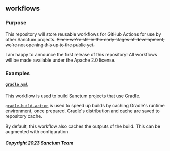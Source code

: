 ## workflows
### Purpose
This repository will store reusable workflows for GitHub Actions for use by other Sanctum projects.
~~Since we're still in the early stages of development, we're not opening this up to the public yet.~~

I am happy to announce the first release of this repository!
All workflows will be made available under the Apache 2.0 license.

### Examples
#### [`gradle.yml`](./.github/workflows/gradle.yml)
This workflow is used to build Sanctum projects that use Gradle.

[`gradle-build-action`](https://github.com/gradle/gradle-build-action) is used to speed up builds by caching
Gradle's runtime environment, once prepared. Gradle's distribution and cache are saved to repository cache.

By default, this workflow also caches the outputs of the build. This can be augmented with configuration. 
##### Copyright 2023 Sanctum Team
